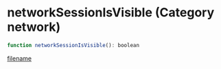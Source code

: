 # networkSessionIsVisible (Category network)

```js
function networkSessionIsVisible(): boolean
```

[filename](networkSessionIsVisible_m.md ':include')